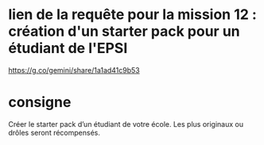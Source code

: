 ﻿# lien de la requête pour la mission 12 : création d'un starter pack pour un étudiant de l'EPSI


https://g.co/gemini/share/1a1ad41c9b53



# consigne 

Créer le starter pack d’un étudiant de votre école. Les plus originaux ou drôles
seront récompensés.